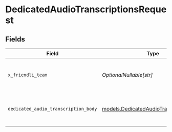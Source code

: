 # DedicatedAudioTranscriptionsRequest


## Fields

| Field                                                                                  | Type                                                                                   | Required                                                                               | Description                                                                            | Example                                                                                |
| -------------------------------------------------------------------------------------- | -------------------------------------------------------------------------------------- | -------------------------------------------------------------------------------------- | -------------------------------------------------------------------------------------- | -------------------------------------------------------------------------------------- |
| `x_friendli_team`                                                                      | *OptionalNullable[str]*                                                                | :heavy_minus_sign:                                                                     | ID of team to run requests as (optional parameter).                                    |                                                                                        |
| `dedicated_audio_transcription_body`                                                   | [models.DedicatedAudioTranscriptionBody](../models/dedicatedaudiotranscriptionbody.md) | :heavy_check_mark:                                                                     | N/A                                                                                    | {<br/>"file": "@/path/to/file/audio.mp3",<br/>"model": "(endpoint-id)"<br/>}           |